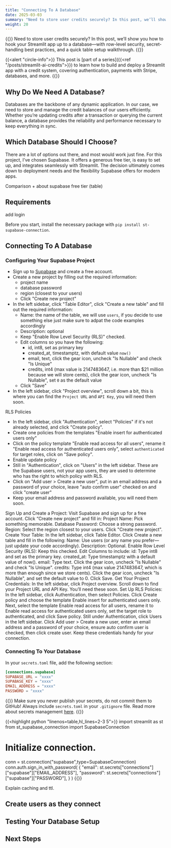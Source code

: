 ```yaml
---
title: "Connecting To A Database"
date: 2025-03-03
summary: "Need to store user credits securely? In this post, we’ll show you how to hook your Streamlit app up to a database—with row-level security, secret-handling best practices, and a quick table setup walkthrough."
weight: 20
---
```


{{<lead>}}
Need to store user credits securely? In this post, we’ll show you how to hook your Streamlit app up to a database—with row-level security, secret-handling best practices, and a quick table setup walkthrough.
{{</lead>}}

<!-- Series blurb -->
{{<alert "circle-info">}}
This post is [part of a series]({{<ref "/posts/streamlit-ai-credits">}}) to learn how to build and deploy a Streamlit app with a credit system, covering authentication, payments with Stripe, databases, and more.
{{</alert>}}

## Why Do We Need A Database?

Databases are the backbone of any dynamic application. In our case, we need to store and manage the credit balances of our users efficiently. Whether you’re updating credits after a transaction or querying the current balance, a database provides the reliability and performance necessary to keep everything in sync.

## Which Database Should I Choose?

There are a lot of options out there, and most would work just fine. For this project, I’ve chosen Supabase. It offers a generous free tier, is easy to set up, and integrates seamlessly with Streamlit. The decision ultimately comes down to deployment needs and the flexibility Supabase offers for modern apps.

Comparison + about supabase free tier (table)

## Requirements

add login

Before you start, install the necessary package with `pip install st-supabase-connection`.

## Connecting To A Database

### Configuring Your Supabase Project

- Sign up to [Supabase](https://supabase.com) and create a free account.
- Create a new project by filling out the required information:
  - project name
  - database password
  - region (closest to your users)
  - Click "Create new project"
- In the left sidebar, click "Table Editor", click "Create a new table" and fill out the required information:
  - Name: the name of the table, we will use `users`, if you decide to use something else just make sure to adpat the code examples accordingly
  - Description: optional
  - Keep "Enable Row Level Security (RLS)" checked.
  - Edit columns so you have the following:
    - id, int8, set as primary key
    - created_at, timestamptz, with default value `now()`
    - email, text, click the gear icon, uncheck "Is Nullable" and check "Is Unique"
    - credits, int4 (max value is 2147483647, i.e. more than $21 million because we will store cents), click the gear icon, uncheck "Is Nullable", set `0` as the default value
  - Click "Save"
- In the left sidebar, click "Project overview", scroll down a bit, this is where you can find the `Project URL` and `API Key`, you will need them soon.

RLS Policies

- In the left sidebar, click "Authentication", select "Policies" if it's not already selected, and click "Create policy".
- Create one policies from the templates "Enable insert for authenticated users only"
- Click on the policy template "Enable read access for all users", rename it "Enable read access for authenticated users only", select `authenticated` for target roles, click on "Save policy".
- Enable update policy
- Still in "Authentication", click on "Users" in the left sidebar. These are the Supabase users, not your app users, they are used to determine who has the right to which policy with RLS.
- Click on "Add user > Create a new user", put in an email address and a password of your choice, leave "auto confirm user" checked on and click "create user"
- Keep your email address and password available, you will need them soon.

Sign Up and Create a Project:
Visit Supabase and sign up for a free account.
Click “Create new project” and fill in:
Project Name: Pick something memorable.
Database Password: Choose a strong password.
Region: Select the region closest to your users.
Click "Create new project".
Create Your Table:
In the left sidebar, click Table Editor.
Click Create a new table and fill in the following:
Name: Use users (or any name you prefer—just update your code accordingly).
Description: Optional.
Enable Row Level Security (RLS): Keep this checked.
Edit Columns to include:
id: Type int8 and set as the primary key.
created_at: Type timestamptz with a default value of now().
email: Type text. Click the gear icon, uncheck "Is Nullable" and check "Is Unique".
credits: Type int4 (max value 2147483647, which is more than enough since we store cents). Click the gear icon, uncheck "Is Nullable", and set the default value to 0.
Click Save.
Get Your Project Credentials:
In the left sidebar, click Project overview.
Scroll down to find your Project URL and API Key. You’ll need these soon.
Set Up RLS Policies:
In the left sidebar, click Authentication, then select Policies.
Click Create policy and choose the template Enable insert for authenticated users only.
Next, select the template Enable read access for all users, rename it to Enable read access for authenticated users only, set the target role to authenticated, and click Save policy.
Still under Authentication, click Users in the left sidebar.
Click Add user > Create a new user, enter an email address and a password of your choice, ensure auto confirm user is checked, then click create user.
Keep these credentials handy for your connection.

### Connecting To Your Database

In your `secrets.toml` file, add the following section:

```toml
[connections.supabase]
SUPABASE_URL = "xxxx"
SUPABASE_KEY = "xxxx"
EMAIL_ADDRESS = "xxxx"
PASSWORD = "xxxx"
```

{{<alert>}} Make sure you never publish your secrets, do not commit them to GitHub! Always include `secrets.toml` in your `.gitignore` file. Read more about secrets management [here](https://docs.streamlit.io/develop/concepts/connections/secrets-management). {{</alert>}}

<!-- markdownlint-disable -->
{{<highlight python "linenos=table,hl_lines=2-3 5">}}
import streamlit as st
from st_supabase_connection import SupabaseConnection

# Initialize connection.
conn = st.connection("supabase",type=SupabaseConnection)
conn.auth.sign_in_with_password(
    {
        "email": st.secrets["connections"]["supabase"]["EMAIL_ADDRESS"],
        "password": st.secrets["connections"]["supabase"]["PASSWORD"],
    }
)
{{</highlight>}}
<!-- markdownlint-enable -->

Explain caching and ttl.

## Create users as they connect

## Testing Your Database Setup

## Next Steps
